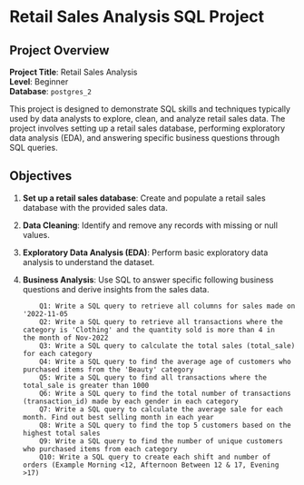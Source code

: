 # Retail Sales Analysis SQL Project

## Project Overview

**Project Title**: Retail Sales Analysis  
**Level**: Beginner  
**Database**: `postgres_2`

This project is designed to demonstrate SQL skills and techniques typically used by data analysts to explore, clean, and analyze retail sales data. The project involves setting up a retail sales database, performing exploratory data analysis (EDA), and answering specific business questions through SQL queries. 

## Objectives

1. **Set up a retail sales database**: Create and populate a retail sales database with the provided sales data.
2. **Data Cleaning**: Identify and remove any records with missing or null values.
3. **Exploratory Data Analysis (EDA)**: Perform basic exploratory data analysis to understand the dataset.
4. **Business Analysis**: Use SQL to answer specific following business questions and derive insights from the sales data.

           Q1: Write a SQL query to retrieve all columns for sales made on '2022-11-05
           Q2: Write a SQL query to retrieve all transactions where the category is 'Clothing' and the quantity sold is more than 4 in                   the month of Nov-2022
           Q3: Write a SQL query to calculate the total sales (total_sale) for each category
           Q4: Write a SQL query to find the average age of customers who purchased items from the 'Beauty' category
           Q5: Write a SQL query to find all transactions where the total_sale is greater than 1000
           Q6: Write a SQL query to find the total number of transactions (transaction_id) made by each gender in each category
           Q7: Write a SQL query to calculate the average sale for each month. Find out best selling month in each year
           Q8: Write a SQL query to find the top 5 customers based on the highest total sales
           Q9: Write a SQL query to find the number of unique customers who purchased items from each category
           Q10: Write a SQL query to create each shift and number of orders (Example Morning <12, Afternoon Between 12 & 17, Evening >17)

